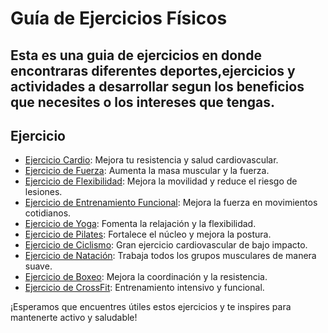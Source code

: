 # Guía de Ejercicios Físicos

## Esta es una guia de ejercicios en donde encontraras diferentes deportes,ejercicios y actividades a desarrollar segun los beneficios que necesites o los intereses que tengas.

## Ejercicio

- [Ejercicio Cardio](https://github.com/xergio-rh/GuiaDeEjercicios/blob/master/Ejercicios/CARDIO.md): Mejora tu resistencia y salud cardiovascular.
- [Ejercicio de Fuerza](https://github.com/xergio-rh/GuiaDeEjercicios/blob/master/Ejercicios/FUERZA.md): Aumenta la masa muscular y la fuerza.
- [Ejercicio de Flexibilidad](https://github.com/xergio-rh/GuiaDeEjercicios/blob/master/Ejercicios/FLEXIBILIDAD.md): Mejora la movilidad y reduce el riesgo de lesiones.
- [Ejercicio de Entrenamiento Funcional](https://github.com/xergio-rh/GuiaDeEjercicios/blob/master/Ejercicios/ENTRENAMIENTO_FUNCIONAL): Mejora la fuerza en movimientos cotidianos.
- [Ejercicio de Yoga](https://github.com/xergio-rh/GuiaDeEjercicios/blob/master/Ejercicios/YOGA.md): Fomenta la relajación y la flexibilidad.
- [Ejercicio de Pilates](https://github.com/xergio-rh/GuiaDeEjercicios/blob/master/Ejercicios/PILATES.md): Fortalece el núcleo y mejora la postura.
- [Ejercicio de Ciclismo](https://github.com/xergio-rh/GuiaDeEjercicios/blob/master/Ejercicios/CICLISMO.md): Gran ejercicio cardiovascular de bajo impacto.
- [Ejercicio de Natación](https://github.com/xergio-rh/GuiaDeEjercicios/blob/master/Ejercicios/NATACION.md): Trabaja todos los grupos musculares de manera suave.
- [Ejercicio de Boxeo]([https://github.com/xergio-rh/GuiaDeEjercicios/blob/master/BOXEO.md](https://github.com/xergio-rh/GuiaDeEjercicios/blob/master/Ejercicios/BOXEO.md)): Mejora la coordinación y la resistencia.
- [Ejercicio de CrossFit](https://github.com/xergio-rh/GuiaDeEjercicios/blob/master/Ejercicios/CROSSFIT.md): Entrenamiento intensivo y funcional.

¡Esperamos que encuentres útiles estos ejercicios y te inspires para mantenerte activo y saludable!
